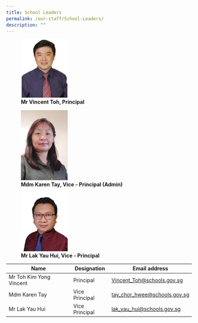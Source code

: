 ```yaml
---
title: School Leaders
permalink: /our-staff/School-Leaders/
description: ""
---
```

<figure>  
<img style="width:30%;height:50%" src="/images/Our%20Staff/School%20Leaders/S1.jpg">  
<figcaption> <strong> Mr Vincent Toh, Principal </strong> </figcaption>  
</figure>

<figure>  
<img style="width:30%;height:50%" src="/images/Our%20Staff/School%20Leaders/S2.jpg">  
<figcaption> <strong> Mdm Karen Tay, Vice - Principal (Admin) </strong> </figcaption>  
</figure>

<figure>  
<img style="width:30%;height:50%" src="/images/Our%20Staff/School%20Leaders/S3.png">  
<figcaption> <strong> Mr Lak Yau Hui, Vice - Principal </strong> </figcaption>  
</figure>

| Name                    | Designation    | Email address                |
|-------------------------|----------------|------------------------------|
| Mr Toh Kim Yong Vincent | Principal      | Vincent_Toh@schools.gov.sg   |
| Mdm Karen Tay           | Vice Principal | tay_chor_hwee@schools.gov.sg |
| Mr Lak Yau Hui          | Vice Principal | lak_yau_hui@schools.gov.sg   |